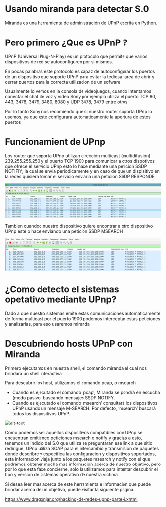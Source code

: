 # Usando miranda para detectar S.0 #


Miranda es una herramienta de administración de UPnP escrita en Python.


# Pero primero ¿Que es UPnP ? #

UPnP (Universal Plug-N-Play) es un protocolo que permite que varios dispositivos de red se autoconfiguren por si mismos. 

En pocas palabras este protocolo es capaz de autoconfigurar los puertos de un dispositivo que soporte UPnP para evitar la tediosa tarea de abrir y cerrar puertos
para la correcta utilizacion de un sofware

Usualmente lo vemos en la consola de videojuegos, cuando intentamos conectar el chat de voz y video
Sony por ejemplo utiliza  el puerto TCP 80, 443, 3478, 3479, 3480, 8080 y UDP  3478, 3479 entre otros


Por lo tanto Sony nos recomiendo que si nuestro router soporta UPnp lo usemos, ya que este configurara automaticamente la apertura de estos puertos


# Funcionamient de UPnp #

Los router que soporta UPnp utilizan dirección multicast (multidifusión) 239.255.255.250 y el puerto TCP 1900 para comunicar a otros dispotivos que ofrece el servicio UPnp
esto lo hace mediante una peticion SSDP NOTIFIY, la cual se envia periodicamente y en caso de que un dispisitivo en la redes quisiera tomar el servicio enviaria una peticion SSDP RESPONDE

![alt-text](img/notify.png)

Tambien cuandoo nuestro dispositivo quiere encontrar a otro dispositivo UPnp este o hace enviando una peticion SSDP MSEARCH 

![alt-text](img/msearch.png)


# ¿Como detecto el sistemas opetativo mediante UPnp? #

Dado a que nuestro sistemas emite estas comunicaciones automaticamente de forma multicast por el puerto 1900
podemos interceptar estas peticiones y analizarlas, para eso usaremos miranda


# Descubriendo hosts UPnP con Miranda # 

Primero ejecutamos en nuestra shell, el comando miranda el cual nos brindara un shell interactiva

 Para descubrir los host, utilizamos el comando pcap, o msearch

  * Cuando es ejecutado el comando ‘pcap’, Miranda se pondrá en escucha (modo pasivo) buscando mensajes SSDP NOTIFY.
  * Cuando es ejecutado el comando ‘msearch’ consultará los dispositivos UPnP usando un mensaje M-SEARCH. Por defecto, ‘msearch’ buscará todos los dispositivos UPnP.

![alt-text](img/kali.png)

Como podemos ver aquellos dispositivos compatibles con UPnp se encuentran emitienco peticiones msearch o notify  y gracias a esto, tenemos un indicio del S.0 que utiliza
se preguntaran ese link a que sitio redirigue, UPnp utiliza SOAP para el intercambio   y transmision de paquetes donde describre y especifica
las configuracion y dispositivos soportados, esta informacion viaja junto a los paquetes msearch y notify con el que podremos obtener mucha mas informacion acerca de nuestro objetivo, pero por lo que esta face concierne, solo la utilizamos para intentar descubrir el tipo y version de sistemas operativo de nuestra victima


Si desea leer mas acerca de este herramienta e informacion que puede brindar acerca de un objetivo, puede visitar la siguiente pagina:
 
https://www.dragonjar.org/hacking-de-redes-upnp-parte-i.xhtml
